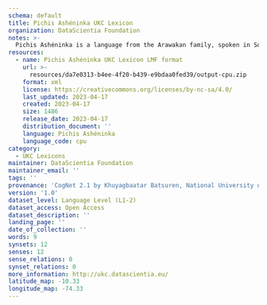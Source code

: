```yaml
---
schema: default
title: Pichis Ashéninka UKC Lexicon
organization: DataScientia Foundation
notes: >-
  Pichis Ashéninka is a language from the Arawakan family, spoken in South America. The UKC Lexicon of Pichis Ashéninka is represented as a lexico-semantic network. It consists of words, word senses, synsets, as well as sense-level and synset-level relationships.
resources:
  - name: Pichis Ashéninka UKC Lexicon LMF format
    url: >-
      resources/da7e0313-b4ee-4f20-b439-e9bdaa0fed39/output-cpu.zip
    format: xml
    license: https://creativecommons.org/licenses/by-nc-sa/4.0/
    last_updated: 2023-04-17
    created: 2023-04-17
    size: 1486
    release_date: 2023-04-17
    distribution_document: ''
    language: Pichis Ashéninka
    language_code: cpu
category:
  - UKC Lexicons
maintainer: DataScientia Foundation
maintainer_email: ''
tags: ''
provenance: 'CogNet 2.1 by Khuyagbaatar Batsuren, National University of Mongolia (http://cognet.ukc.disi.unitn.it); Native Languages of the Americas 2021.11. by Laura Redish and Orrin Lewis (http://www.native-languages.org); Princeton WordNet 2.1 by Princeton University (https://wordnet.princeton.edu)'
version: '1.0'
dataset_level: Language Level (L1-2)
dataset_access: Open Access
dataset_description: ''
landing_page: ''
date_of_collection: ''
words: 9
synsets: 12
senses: 12
sense_relations: 0
synset_relations: 0
more_information: http://ukc.datascientia.eu/
latitude_map: -10.33
longitude_map: -74.33
---
```

